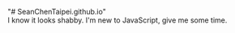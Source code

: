 "# SeanChenTaipei.github.io" <br>
I know it looks shabby. I'm new to JavaScript, give me some time.
